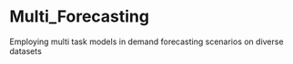 # Multi_Forecasting
Employing multi task models in demand forecasting scenarios on diverse datasets

